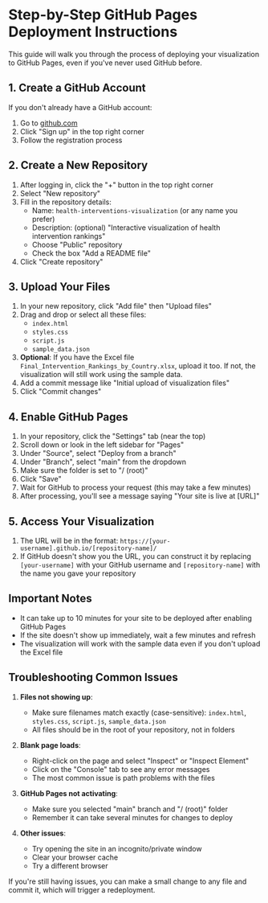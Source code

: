 # Step-by-Step GitHub Pages Deployment Instructions

This guide will walk you through the process of deploying your visualization to GitHub Pages, even if you've never used GitHub before.

## 1. Create a GitHub Account

If you don't already have a GitHub account:

1. Go to [github.com](https://github.com)
2. Click "Sign up" in the top right corner
3. Follow the registration process

## 2. Create a New Repository

1. After logging in, click the "+" button in the top right corner
2. Select "New repository"
3. Fill in the repository details:
   - Name: `health-interventions-visualization` (or any name you prefer)
   - Description: (optional) "Interactive visualization of health intervention rankings"
   - Choose "Public" repository
   - Check the box "Add a README file"
4. Click "Create repository"

## 3. Upload Your Files

1. In your new repository, click "Add file" then "Upload files"
2. Drag and drop or select all these files:
   - `index.html`
   - `styles.css`
   - `script.js`
   - `sample_data.json`
3. **Optional**: If you have the Excel file `Final_Intervention_Rankings_by_Country.xlsx`, upload it too. If not, the visualization will still work using the sample data.
4. Add a commit message like "Initial upload of visualization files"
5. Click "Commit changes"

## 4. Enable GitHub Pages

1. In your repository, click the "Settings" tab (near the top)
2. Scroll down or look in the left sidebar for "Pages"
3. Under "Source", select "Deploy from a branch"
4. Under "Branch", select "main" from the dropdown
5. Make sure the folder is set to "/ (root)"
6. Click "Save"
7. Wait for GitHub to process your request (this may take a few minutes)
8. After processing, you'll see a message saying "Your site is live at [URL]"

## 5. Access Your Visualization

1. The URL will be in the format: `https://[your-username].github.io/[repository-name]/`
2. If GitHub doesn't show you the URL, you can construct it by replacing `[your-username]` with your GitHub username and `[repository-name]` with the name you gave your repository

## Important Notes

- It can take up to 10 minutes for your site to be deployed after enabling GitHub Pages
- If the site doesn't show up immediately, wait a few minutes and refresh
- The visualization will work with the sample data even if you don't upload the Excel file

## Troubleshooting Common Issues

1. **Files not showing up**:
   - Make sure filenames match exactly (case-sensitive): `index.html`, `styles.css`, `script.js`, `sample_data.json`
   - All files should be in the root of your repository, not in folders

2. **Blank page loads**:
   - Right-click on the page and select "Inspect" or "Inspect Element"
   - Click on the "Console" tab to see any error messages
   - The most common issue is path problems with the files

3. **GitHub Pages not activating**:
   - Make sure you selected "main" branch and "/ (root)" folder
   - Remember it can take several minutes for changes to deploy

4. **Other issues**:
   - Try opening the site in an incognito/private window
   - Clear your browser cache
   - Try a different browser

If you're still having issues, you can make a small change to any file and commit it, which will trigger a redeployment.
